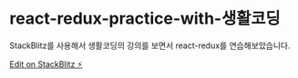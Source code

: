 # react-redux-practice-with-생활코딩

StackBlitz를 사용해서 생활코딩의 강의를 보면서 react-redux를 연습해보았습니다.

[Edit on StackBlitz ⚡️](https://stackblitz.com/edit/react-fh2tbn)
